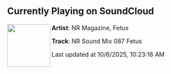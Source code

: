 ## Currently Playing on SoundCloud

[<img align="left" width="100" src="https://i1.sndcdn.com/artworks-SiNKjwP34uZZyBmy-WbcpAg-t500x500.png">](https://soundcloud.com/nrmagazine/nr-sound-mix-087-fetus)

**Artist**: NR Magazine, Fetus 

**Track**: NR Sound Mix 087 Fetus

Last updated at 10/6/2025, 10:23:16 AM
